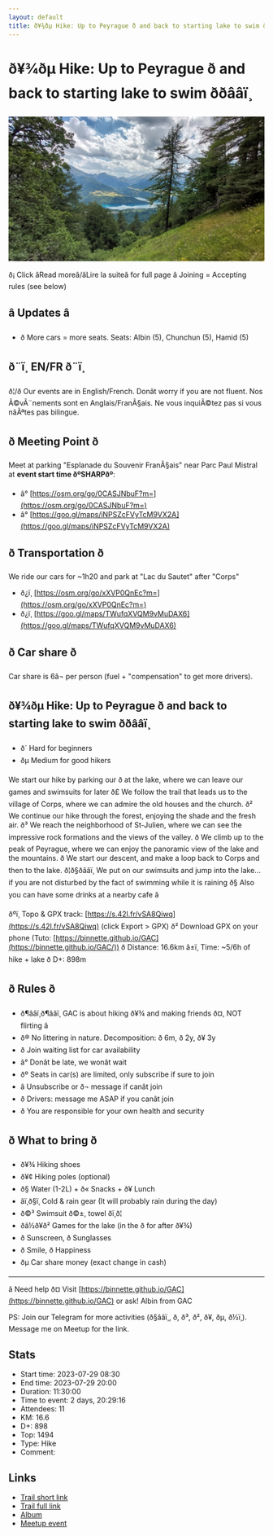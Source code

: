 ```yaml
---
layout: default
title: ð¥¾ðµ Hike: Up to Peyrague ð and back to starting lake to swim ððââï¸
---
```


# ð¥¾ðµ Hike: Up to Peyrague ð and back to starting lake to swim ððââï¸

![2023-07-29](../img/orig/2023-07-29.jpg)

ð¡ Click âRead moreâ/âLire la suiteâ for full page â Joining = Accepting rules (see below)

##  â­ Updates â­ 

* ð More cars = more seats. Seats: Albin (5), Chunchun (5), Hamid (5)

##  ð¨ï¸ EN/FR ð¨ï¸ 
ð¦/ð Our events are in English/French. Donât worry if you are not fluent. Nos Ã©vÃ¨nements sont en Anglais/FranÃ§ais. Ne vous inquiÃ©tez pas si vous nâÃªtes pas bilingue.

## ð Meeting Point ð
Meet at parking "Esplanade du Souvenir FranÃ§ais" near Parc Paul Mistral at **event start time ðºSHARPðº**:

* â° [https://osm.org/go/0CASJNbuF?m=](https://osm.org/go/0CASJNbuF?m=)
* â° [https://goo.gl/maps/iNPSZcFVyTcM9VX2A](https://goo.gl/maps/iNPSZcFVyTcM9VX2A)

##  ð Transportation ð 
We ride our cars for \~1h20 and park at "Lac du Sautet" after "Corps"

* ð¿ï¸ [https://osm.org/go/xXVP0QnEc?m=](https://osm.org/go/xXVP0QnEc?m=)
* ð¿ï¸ [https://goo.gl/maps/TWufqXVQM9vMuDAX6](https://goo.gl/maps/TWufqXVQM9vMuDAX6)

##  ð Car share ð 
Car share is 6â¬ per person (fuel + "compensation" to get more drivers).

##  ð¥¾ðµ Hike: Up to Peyrague ð and back to starting lake to swim ððââï¸ 

* ð´ Hard for beginners
* ðµ Medium for good hikers

We start our hike by parking our ð at the lake, where we can leave our games and swimsuits for later ð£ We follow the trail that leads us to the village of Corps, where we can admire the old houses and the church. ð² We continue our hike through the forest, enjoying the shade and the fresh air. ð³ We reach the neighborhood of St-Julien, where we can see the impressive rock formations and the views of the valley. ð We climb up to the peak of Peyrague, where we can enjoy the panoramic view of the lake and the mountains. ð We start our descent, and make a loop back to Corps and then to the lake. ð¦ð§ðââï¸ We put on our swimsuits and jump into the lake... if you are not disturbed by the fact of swimming while it is raining ð§ Also you can have some drinks at a nearby cafe â

ðºï¸ Topo & GPX track: [https://s.42l.fr/vSA8Qiwq](https://s.42l.fr/vSA8Qiwq) (click Export > GPX)
ð² Download GPX on your phone (Tuto: [https://binnette.github.io/GAC](https://binnette.github.io/GAC/))
ð Distance: 16.6km
â±ï¸ Time: \~5/6h of hike + lake
ð D+: 898m

##  ð Rules ð 

* ð¶ââï¸ð¶ââï¸ GAC is about hiking ð¥¾ and making friends ð¤, NOT flirting â
* ð® No littering in nature. Decomposition: ð 6m, ð 2y, ð¥ 3y
* ð Join waiting list for car availability
* â° Donât be late, we wonât wait
* ðº Seats in car(s) are limited, only subscribe if sure to join
* â Unsubscribe or ð¬ message if canât join
* ð Drivers: message me ASAP if you canât join
* ð You are responsible for your own health and security

##  ð What to bring ð 

* ð¥¾ Hiking shoes
* ð¥¢ Hiking poles (optional)
* ð§ Water (1-2L) + ð« Snacks + ð¥ Lunch
* âï¸ð§ï¸ Cold & rain gear (It will probably rain during the day)
* ð©³ Swimsuit ð©±, towel ðï¸ð¦
* ðâ½ð¥ð² Games for the lake (in the ð for after ð¥¾)
* ð Sunscreen, ð Sunglasses
* ð Smile, ð Happiness
* ðµ Car share money (exact change in cash)

***

â Need help ð¤ Visit [https://binnette.github.io/GAC](https://binnette.github.io/GAC) or ask!
Albin from GAC

PS: Join our Telegram for more activities (ð§ââï¸, ð, ð³, ð², ð¥, ðµ, ð½ï¸). Message me on Meetup for the link.

## Stats

- Start time: 2023-07-29 08:30
- End time: 2023-07-29 20:00
- Duration: 11:30:00
- Time to event: 2 days, 20:29:16
- Attendees: 11
- KM: 16.6
- D+: 898
- Top: 1494
- Type: Hike
- Comment: 

## Links

- [Trail short link](https://s.42l.fr/vSA8Qiwq)
- [Trail full link]()
- [Album](https://binnette.github.io/GacImg2023/2023-07-29-🥾🔵-Hike-Up-to-Peyrague-🏔-and-back-to-starting-lake-to-swim-🌊🏊‍♀️.html)
- [Meetup event](https://www.meetup.com/grenoble-adventure-club-english-french/events/295044668/)
